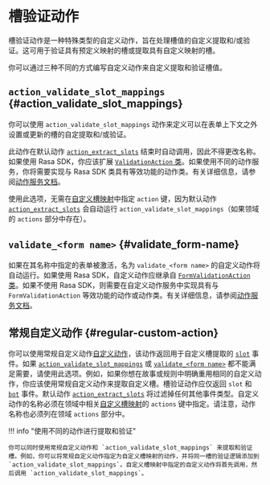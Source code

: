 # 槽验证动作

槽验证动作是一种特殊类型的自定义动作，旨在处理槽值的自定义提取和/或验证。这可用于验证具有预定义映射的槽或提取具有自定义映射的槽。

你可以通过三种不同的方式编写自定义动作来自定义提取和验证槽值。

## `action_validate_slot_mappings` {#action_validate_slot_mappings}

你可以使用 `action_validate_slot_mappings` 动作来定义可以在表单上下文之外设置或更新的槽的自定提取和/或验证。

此动作在默认动作 [`action_extract_slots`](default-actions.md#action_extract_slots) 结束时自动调用，因此不得更改名称。如果使用 Rasa SDK，你应该扩展 [`ValidationAction` 类](action-server/validation-action.md#how-to-subclass-validationaction)。如果使用不同的动作服务，你将需要实现与 Rasa SDK 类具有等效功能的动作类。有关详细信息，请参阅[动作服务文档](action-server/validation-action.md#validationaction-class-implementation)。

使用此选项，无需在[自定义槽映射](domain.md#custom-slot-mappings)中指定 `action` 键，因为默认动作 [`action_extract_slots`](default-actions.md#action_extract_slots) 会自动运行 `action_validate_slot_mappings`（如果领域的 `actions` 部分中存在）。

## `validate_<form name>` {#validate_form-name}

如果在其名称中指定的表单被激活，名为 `validate_<form name>` 的自定义动作将自动运行。如果使用 Rasa SDK，自定义动作应继承自 [`FormValidationAction` 类](action-server/validation-action.md#formvalidationaction-class)。如果不使用 Rasa SDK，则需要在自定义动作服务中实现具有与 `FormValidationAction` 等效功能的动作或动作类。有关详细信息，请参阅[动作服务文档](action-server/validation-action.md#validationaction-class-implementation)。

## 常规自定义动作 {#regular-custom-action}

你可以使用常规自定义动作[自定义动作](custom-actions.md)，该动作返回用于自定义槽提取的 [`slot`](action-server/events.md#slot) 事件。如果 [`action_validate_slot_mappings`](slot-validation-actions.md#action_validate_slot_mappings) 或 [`validate_<form name>`](slot-validation-actions.md#validate_form-name) 都不能满足需要，请使用此选项。例如，如果你想在故事或规则中明确重用相同的自定义动作，你应该使用常规自定义动作来提取自定义槽。槽验证动作应仅返回 `slot` 和 [`bot`](action-server/events.md#bot) 事件。默认动作 [`action_extract_slots`](default-actions.md#action_extract_slots) 将过滤掉任何其他事件类型。自定义动作的名称必须在领域中相关[自定义槽映射](domain.md#custom-slot-mappings)的 `actions` 键中指定。请注意，动作名称也必须列在领域 `actions` 部分中。

!!! info "使用不同的动作进行提取和验证"

    你可以同时使用常规自定义动作和 `action_validate_slot_mappings` 来提取和验证槽。例如，你可以将常规自定义动作指定为自定义槽映射的动作，并将同一槽的验证逻辑添加到 `action_validate_slot_mappings`。自定义槽映射中指定的自定义动作将首先调用，然后调用 `action_validate_slot_mappings`。
